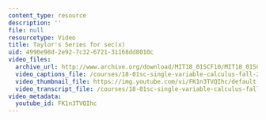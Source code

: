 ```yaml
---
content_type: resource
description: ''
file: null
resourcetype: Video
title: Taylor's Series for sec(x)
uid: 4990e98d-2e92-7c32-6721-31168dd8010c
video_files:
  archive_url: http://www.archive.org/download/MIT18_01SCF10/MIT18_01SCF10Rec_81_300k.mp4
  video_captions_file: /courses/18-01sc-single-variable-calculus-fall-2010/0c1e1b946c5259ecb01c7b9c7c4d0c92_FK1n3TVQIhc.vtt
  video_thumbnail_file: https://img.youtube.com/vi/FK1n3TVQIhc/default.jpg
  video_transcript_file: /courses/18-01sc-single-variable-calculus-fall-2010/3eb1ed4926038376071292571b97d4e7_FK1n3TVQIhc.pdf
video_metadata:
  youtube_id: FK1n3TVQIhc
---
```

